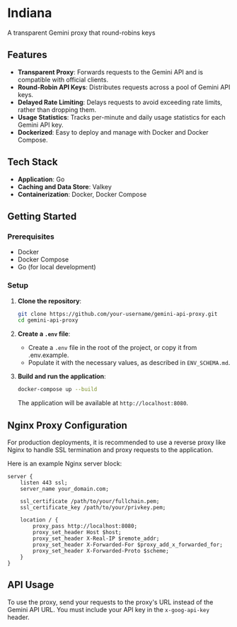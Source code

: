 # Indiana

A transparent Gemini proxy that round-robins keys

## Features

- **Transparent Proxy**: Forwards requests to the Gemini API and is compatible with official clients.
- **Round-Robin API Keys**: Distributes requests across a pool of Gemini API keys.
- **Delayed Rate Limiting**: Delays requests to avoid exceeding rate limits, rather than dropping them.
- **Usage Statistics**: Tracks per-minute and daily usage statistics for each Gemini API key.
- **Dockerized**: Easy to deploy and manage with Docker and Docker Compose.

## Tech Stack

- **Application**: Go
- **Caching and Data Store**: Valkey
- **Containerization**: Docker, Docker Compose

## Getting Started

### Prerequisites

- Docker
- Docker Compose
- Go (for local development)

### Setup

1.  **Clone the repository**:
    ```bash
    git clone https://github.com/your-username/gemini-api-proxy.git
    cd gemini-api-proxy
    ```

2.  **Create a `.env` file**:
    - Create a `.env` file in the root of the project, or copy it from .env.example.
    - Populate it with the necessary values, as described in `ENV_SCHEMA.md`.

3.  **Build and run the application**:
    ```bash
    docker-compose up --build
    ```
    The application will be available at `http://localhost:8080`.

## Nginx Proxy Configuration

For production deployments, it is recommended to use a reverse proxy like Nginx to handle SSL termination and proxy requests to the application.

Here is an example Nginx server block:

```nginx
server {
    listen 443 ssl;
    server_name your_domain.com;

    ssl_certificate /path/to/your/fullchain.pem;
    ssl_certificate_key /path/to/your/privkey.pem;

    location / {
        proxy_pass http://localhost:8080;
        proxy_set_header Host $host;
        proxy_set_header X-Real-IP $remote_addr;
        proxy_set_header X-Forwarded-For $proxy_add_x_forwarded_for;
        proxy_set_header X-Forwarded-Proto $scheme;
    }
}
```

## API Usage

To use the proxy, send your requests to the proxy's URL instead of the Gemini API URL. You must include your API key in the `x-goog-api-key` header.